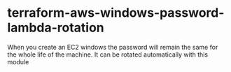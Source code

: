 # terraform-aws-windows-password-lambda-rotation
When you create an EC2 windows the password will remain the same for the whole life of the machine. It can be rotated automatically with this module
